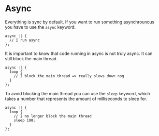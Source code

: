 # Async

Everything is sync by default. If you want to run something asynchrounous you have to use the `async` keyword.

```nog
async || {
  // I run async
};
```

It is important to know that code running in async is not truly async. It can still block the main thread.

```nog
async || {
  loop {
    // I block the main thread => really slows down nog
  }
};
```

To avoid blocking the main thread you can use the `sleep` keyword, which takes a number that represents the amount of milliseconds to sleep for.

```nog
async || {
  loop {
    // I no longer block the main thread
    sleep 100;
  }
};
```
